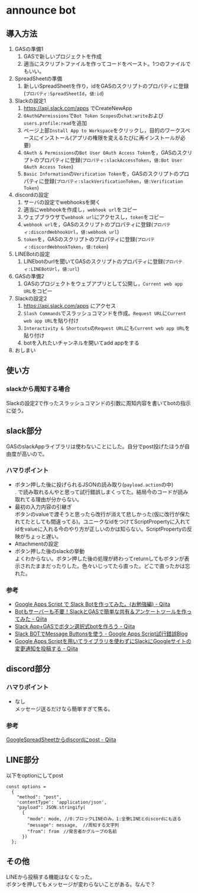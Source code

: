 # announce bot

## 導入方法
1. GASの準備1
    1. GASで新しいプロジェクトを作成
    1. 適当にスクリプトファイルを作ってコードをペースト。1つのファイルでもいい。
1. SpreadSheetの準備
    1. 新しいSpreadSheetを作り，idをGASのスクリプトのプロパティに登録(`プロパティ:SpreadSheetId`，`値:id`)
1. Slackの設定1
    1. https://api.slack.com/apps でCreateNewApp
    1. `OAuth&Permissions`で`Bot Token Scopes`の`chat:write`および`users.profile:read`を追加
    1. ページ上部`Install App to Workspace`をクリックし，目的のワークスペースにインストール(アプリの権限を変えるたびに再インストールが必要)
    1. `OAuth & Permissions`の`Bot User OAuth Access Token`を，GASのスクリプトのプロパティに登録(`プロパティ:slackAccessToken`，`値:Bot User OAuth Access Token`)
    1. `Basic Information`の`Verification Token`を，GASのスクリプトのプロパティに登録(`プロパティ:slackVerificationToken`，`値:Verification Token`)
1. discordの設定
    1. サーバの設定でwebhooksを開く
    1. 適当にwebhookを作成し，`webhook url`をコピー
    1. ウェブブラウザで`webhook url`にアクセスし，`token`をコピー
    1. `webhook url`を，GASのスクリプトのプロパティに登録(`プロパティ:discordWebhookUrl`，`値:webhook url`)
    1. `token`を，GASのスクリプトのプロパティに登録(`プロパティ:discordWebhookToken`，`値:token`)
1. LINEBotの設定
    1. LINEbotのurlを聞いてGASのスクリプトのプロパティに登録(`プロパティ:LINEBotUrl`，`値:url`)
1. GASの準備2
    1. GASのプロジェクトをウェブアプリとして公開し，`Current web app URL`をコピー
1. Slackの設定2
    1. https://api.slack.com/apps にアクセス
    1. `Slash Commands`でスラッシュコマンドを作成。`Request URL`に`Current web app URL`を貼り付け
    1. `Interactivity & Shortcuts`の`Request URL`にも`Current web app URL`を貼り付け
    1. botを入れたいチャンネルを開いてadd appをする
1. おしまい

## 使い方

### slackから周知する場合
Slackの設定2で作ったスラッシュコマンドの引数に周知内容を書いてbotの指示に従う。

## slack部分
GASのslackAppライブラリは使わないことにした。自分でpost投げたほうが自由度が高いので。
### ハマりポイント
- ボタン押した後に投げられるJSONの読み取り(`payload.action`の中)  
. で読み取れるんやと思って試行錯誤しまくってた。結局今のコードが読み取れてる理由が分からない。
- 最初の入力内容の引継ぎ  
ボタンのvalueで渡そうと思ったら改行が消えて悲しかった(仮に改行が保たれてたとしても間違ってる)。ユニークなidをつけてScriptPropertyに入れてidをvalueに入れる今のやり方が正しいのかは知らない。ScriptPropertyの反映がちょっと遅い。
- Attachmentの設定  
- ボタン押した後のslackの挙動  
よくわからない。ボタン押した後の処理が終わってreturnしてもボタンが表示されたままだったりした。色々いじってたら直った。どこで直ったかは忘れた。
### 参考
- [Google Apps Script で Slack Botを作ってみた。(お勉強編) - Qiita](https://qiita.com/Quikky/items/9de56c049304885a4f4f)
- [Botもサーバーも不要！SlackとGASで簡単な共有＆アンケートツールを作ってみた - Qiita](https://qiita.com/vankobe/items/d759dbe3bddeeb318257)
- [Slack App+GASでボタン選択式botを作ろう - Qiita](https://qiita.com/tomoharr24/items/0b4c0f2d9097ab7fc7da)
- [Slack BOTでMessage Buttonsを使う - Google Apps Script試行錯誤Blog](https://www.pre-practice.net/2017/11/slack-botmessage-buttons.html)
- [Google Apps Scriptを用いてライブラリを使わずにSlackにGoogleサイトの変更通知を投稿する - Qiita](https://qiita.com/KanaSakaguchi/items/f0b1bb1cf73f0ec5ec71)

## discord部分
### ハマりポイント
- なし  
メッセージ送るだけなら簡単すぎて焦る。
### 参考
[GoogleSpreadSheetからdiscordにpost - Qiita](https://qiita.com/fishkiller/items/369035f70c4ff4c4677b)

## LINE部分
以下をoptionにしてpost
``` JS
const options =
  {
    "method": "post",
    'contentType': 'application/json',
    "payload": JSON.stringify(
      {
        "mode": mode, //0:ブロックLINEのみ，1:全寮LINEとdiscordにも送る
        "message": message,  //周知する文字列
        "from": from　//発言者かグループの名前
      })
  };
```
## その他
LINEから投稿する機能はなくなった。  
ボタンを押してもメッセージが変わらないことがある。なんで？
